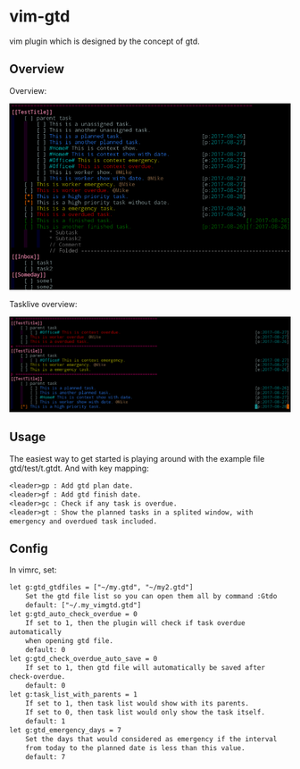 # vim-gtd

vim plugin which is designed by the concept of gtd.

## Overview

Overview:

![overview](./test/overview.png)


Tasklive overview:

![tasklive overview](./test/tasklist.png)

## Usage

The easiest way to get started is playing around with the example file gtd/test/t.gtdt. And with key mapping:

    <leader>gp : Add gtd plan date.
    <leader>gf : Add gtd finish date.
    <leader>gc : Check if any task is overdue.
    <leader>gt : Show the planned tasks in a splited window, with emergency and overdued task included.

## Config

In vimrc, set:

    let g:gtd_gtdfiles = ["~/my.gtd", "~/my2.gtd"]
        Set the gtd file list so you can open them all by command :Gtdo
        default: ["~/.my_vimgtd.gtd"]
    let g:gtd_auto_check_overdue = 0
        If set to 1, then the plugin will check if task overdue automatically
        when opening gtd file.
        default: 0
    let g:gtd_check_overdue_auto_save = 0
        If set to 1, then gtd file will automatically be saved after check-overdue.
        default: 0
    let g:task_list_with_parents = 1
        If set to 1, then task list would show with its parents.
        If set to 0, then task list would only show the task itself.
        default: 1
    let g:gtd_emergency_days = 7
        Set the days that would considered as emergency if the interval
        from today to the planned date is less than this value.
        default: 7

